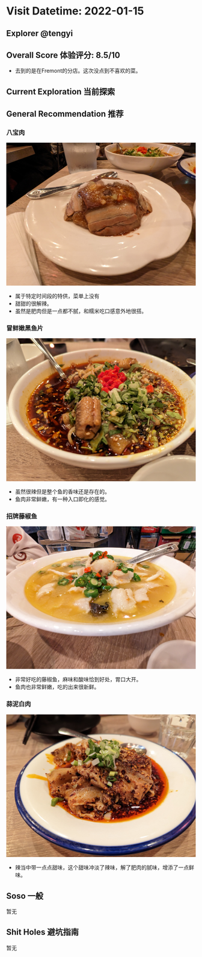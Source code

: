 # Visit Datetime: 2022-01-15

## Explorer @tengyi

## Overall Score 体验评分: 8.5/10

- 去到的是在Fremont的分店。这次没点到不喜欢的菜。

## Current Exploration 当前探索

## General Recommendation 推荐

### 八宝肉

![八宝肉](Pix2023Jan15th/%E5%85%AB%E5%AE%9D%E8%82%89.jpg)

- 属于特定时间段的特供，菜单上没有
- 甜甜的很解辣。
- 虽然是肥肉但是一点都不腻，和糯米吃口感意外地很搭。

### 冒鲜嫩黑鱼片

![冒鲜嫩黑鱼片](Pix2023Jan15th/%E5%86%92%E9%B2%9C%E5%AB%A9%E9%BB%91%E9%B1%BC%E7%89%87.jpg)

- 虽然很辣但是整个鱼的香味还是存在的。
- 鱼肉非常鲜嫩，有一种入口即化的感觉。

### 招牌藤椒鱼

![招牌藤椒鱼](Pix2023Jan15th/%E6%8B%9B%E7%89%8C%E8%97%A4%E6%A4%92%E9%B1%BC.jpg)

- 非常好吃的藤椒鱼，麻味和酸味恰到好处，胃口大开。
- 鱼肉也非常鲜嫩，吃的出来很新鲜。

### 蒜泥白肉

![蒜泥白肉](Pix2023Jan15th/%E8%92%9C%E6%B3%A5%E7%99%BD%E8%82%89.jpg)

- 辣当中带一点点甜味，这个甜味冲淡了辣味，解了肥肉的腻味，增添了一点鲜味。

## Soso 一般

暂无

## Shit Holes 避坑指南

暂无